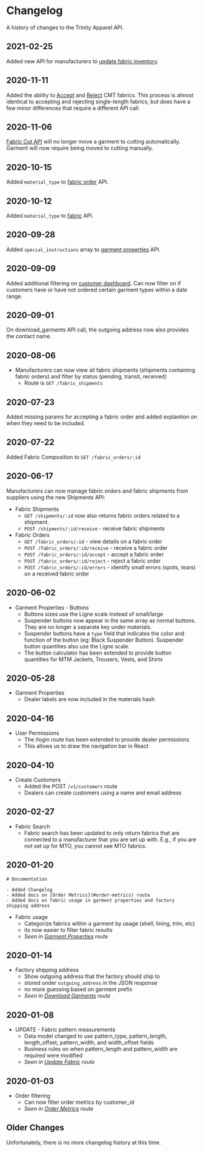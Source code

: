 # Changelog

A history of changes to the Trinity Apparel API.

## 2021-02-25

Added new API for manufacturers to [update fabric inventory](#update-inventory).

## 2020-11-11

Added the ability to [Accept](#accept-cmt-fabric) and [Reject](#reject-cmt-fabric) CMT fabrics.  This process is almost identical to accepting and rejecting single-length fabrics, but does have a few minor differences that require a different API call.

## 2020-11-06

[Fabric Cut API](#create-fabric-cut) will no longer move a garment to cutting automatically.  Garment will now require being moved to cutting manually.

## 2020-10-15

Added `material_type` to [fabric order](#get-fabric-order) API.

## 2020-10-12

Added `material_type` to [fabric](#fabric) API.

## 2020-09-28

Added `special_instructions` array to [garment properties](#garment-properties) API.

## 2020-09-09

Added additional filtering on [customer dashboard](#customer-dashboard). Can now filter on if customers have or have not ordered certain garment types within a date range.

## 2020-09-01

On download_garments API call, the outgoing address now also provides the contact name.

## 2020-08-06

- Manufacturers can now view all fabric shipments (shipments containing fabric orders) and filter by status (pending, transit, received)
  - Route is `GET /fabric_shipments`

## 2020-07-23

Added missing params for accepting a fabric order and added explantion on when they need to be included.

## 2020-07-22

Added Fabric Composition to `GET /fabric_orders/:id`

## 2020-06-17

Manufacturers can now manage fabric orders and fabric shipments from suppliers using the new Shipments API:

- Fabric Shipments
  - `GET /shipments/:id` now also returns fabric orders related to a shipment.
  - `POST /shipments/:id/receive` - receive fabric shipments
- Fabric Orders
  - `GET /fabric_orders/:id` - view details on a fabric order
  - `POST /fabric_orders/:id/receive` - receive a fabric order
  - `POST /fabric_orders/:id/accept` - accept a fabric order
  - `POST /fabric_orders/:id/reject` - reject a fabric order
  - `POST /fabric_orders/:id/errors` - identify small errors (spots, tears) on a received fabric order

## 2020-06-02

- Garment Properties - Buttons
  - Buttons sizes use the Ligne scale instead of small/large
  - Suspender buttons now appear in the same array as normal buttons. They are no longer a separate key under materials.
  - Suspender buttons have a `type` field that indicates the color and function of the button (eg: Black Suspender Button). Suspender button quantities also use the Ligne scale.
  - The button calculator has been extended to provide button quantities for MTM Jackets, Trousers, Vests, and Shirts

## 2020-05-28

- Garment Properties
  - Dealer labels are now included in the materials hash

## 2020-04-16

- User Permissions
  - The /login route has been extended to provide dealer permissions
  - This allows us to draw the navigation bar in React

## 2020-04-10

- Create Customers
  - Added the POST `/v1/customers` route
  - Dealers can create customers using a name and email address

## 2020-02-27

- Fabric Search
  - Fabric search has been updated to only return fabrics that are connected to a manufacturer that you are set up with. E.g., if you are not set up for MTO, you cannot see MTO fabrics.

## 2020-01-20

```
# Documentation

- Added Changelog
- Added docs on [Order Metrics](#order-metrics) route
- Added docs on fabric usage in garment properties and factory shipping address
```

- Fabric usage
  - Categorize fabrics within a garment by usage (shell, lining, trim, etc)
  - its now easier to filter fabric results
  - _Seen in [Garment Properties](#garment-properties) route_

## 2020-01-14

- Factory shipping address
  - Show outgoing address that the factory should ship to
  - stored under `outgoing_address` in the JSON response
  - no more guessing based on garment prefix
  - _Seen in [Download Garments](#download-garments) route_

## 2020-01-08

- UPDATE - Fabric pattern measurements
  - Data model changed to use pattern_type, pattern_length, length_offset, pattern_width, and width_offset fields
  - Business rules on when pattern_length and pattern_width are required were modified
  - _Seen in [Update Fabric](#update-fabric) route_

## 2020-01-03

- Order filtering
  - Can now filter order metrics by customer_id
  - _Seen in [Order Metrics](#order-metrics) route_

## Older Changes

Unfortunately, there is no more changelog history at this time.
